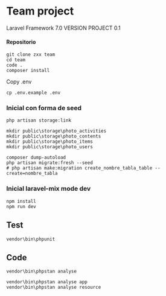 # Team project

Laravel Framework 7.0
VERSION PROJECT 0.1

#### Repositorio
```shell
git clone zxx team
cd team
code .
composer install
```

Copy .env
```shell
cp .env.example .env
```

### Inicial con forma de seed
```shell
php artisan storage:link

mkdir public\storage\photo_activities
mkdir public\storage\photo_contents
mkdir public\storage\photo_items
mkdir public\storage\photo_users

composer dump-autoload
php artisan migrate:fresh --seed
# php artisan make:migration create_nombre_tabla_table --create=nombre_tabla
```

### Inicial laravel-mix mode dev
```shell
npm install
npm run dev
```

## Test
```shell
vendor\bin\phpunit
```

## Code
```shell
vendor\bin\phpstan analyse

vendor\bin\phpstan analyse app
vendor\bin\phpstan analyse resource
 ```
<!-- #### Inicial laravel-mix mode produccion
```shell
npm install
npm run prod
``` -->

<!-- Initial
```shell
php artisan migrate:refresh
composer dump-autoload
php artisan db:seed
``` -->


<!-- 

#### Translate
add to lang -> t.php
```shell
trans('t.message.success.create')
``` -->

<!-- Tamaños https://laravel.com/docs/4.2/schema -->
<!-- https://stackoverflow.com/questions/2023481/mysql-large-varchar-vs-text -->




<!-- TEST -->
<!-- https://medium.com/@tonyfrenzy/part-2-testing-model-relationships-in-laravel-basic-8b606dd36c02 -->

<!-- 

vendor\bin\phpunit

 -->

 <!-- https://www.twilio.com/blog/unit-testing-laravel-api-phpunit 
 
 https://styde.net/solicitudes-http-con-axios/

 https://freesfx.co.uk/Default.aspx

 
https://www.nigmacode.com/laravel/Subir-proyecto-laravel-a-hosting




https://api.drupal.org/api/drupal/vendor%21symfony%21http-foundation%21Response.php/8.2.x
 -->